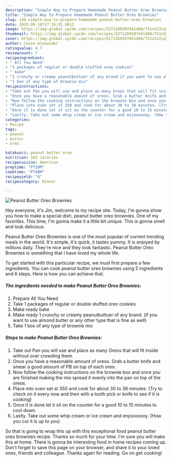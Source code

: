 ```yaml
---
description: "Simple Way to Prepare Homemade Peanut Butter Oreo Brownies"
title: "Simple Way to Prepare Homemade Peanut Butter Oreo Brownies"
slug: 144-simple-way-to-prepare-homemade-peanut-butter-oreo-brownies
date: 2020-09-16T17:16:31.901Z
image: https://img-global.cpcdn.com/recipes/5271269207441408/751x532cq70/peanut-butter-oreo-brownies-recipe-main-photo.jpg
thumbnail: https://img-global.cpcdn.com/recipes/5271269207441408/751x532cq70/peanut-butter-oreo-brownies-recipe-main-photo.jpg
cover: https://img-global.cpcdn.com/recipes/5271269207441408/751x532cq70/peanut-butter-oreo-brownies-recipe-main-photo.jpg
author: Jesse Alexander
ratingvalue: 4.7
reviewcount: 7
recipeingredient:
- " All You Need"
- "1 packages of regular or double stuffed oreo cookies"
- " bake"
- "1 crunchy or creamy peanutbuttuer of any brand if you want to use almond butter or any other type that is fine as well"
- "1 box of any type of brownie mix"
recipeinstructions:
- "Take out Pan you will use and place as many Oreos that will fit inside without over crowding them."
- "Once you have a reasonable amount of oreos. Grab a butter knife and smear a good amount of PB on top of each oreo."
- "Now follow the cooking instructions on the brownie box and once you are finished making the mix spread it evenly into the pan on top of the oreos."
- "Place into oven set st 350 and cook for about 30 to 38 minutes. (Try to check on it every now and then with a tooth pick or knife to see if it is cooking)"
- "Once it is done let it sit on the counter for a good 10 to 15 minutes to cool down."
- "Lastly. Take out some whip cream or ice cream and enjooooooy. (How you cut it is up to you)"
categories:
- Recipe
tags:
- peanut
- butter
- oreo

katakunci: peanut butter oreo 
nutrition: 183 calories
recipecuisine: American
preptime: "PT10M"
cooktime: "PT48M"
recipeyield: "4"
recipecategory: Dinner

---
```



![Peanut Butter Oreo Brownies](https://img-global.cpcdn.com/recipes/5271269207441408/751x532cq70/peanut-butter-oreo-brownies-recipe-main-photo.jpg)

Hey everyone, it's Jim, welcome to my recipe site. Today, I'm gonna show you how to make a special dish, peanut butter oreo brownies. One of my favorites. This time, I'm gonna make it a little bit unique. This is gonna smell and look delicious.

Peanut Butter Oreo Brownies is one of the most popular of current trending meals in the world. It's simple, it's quick, it tastes yummy. It is enjoyed by millions daily. They're nice and they look fantastic. Peanut Butter Oreo Brownies is something that I have loved my whole life.




To get started with this particular recipe, we must first prepare a few ingredients. You can cook peanut butter oreo brownies using 5 ingredients and 6 steps. Here is how you can achieve that.

<!--inarticleads1-->

##### The ingredients needed to make Peanut Butter Oreo Brownies:

1. Prepare  All You Need
1. Take 1 packages of regular or double stuffed oreo cookies
1. Make ready  bake
1. Make ready 1 crunchy or creamy peanutbuttuer of any brand. (if you want to use almond butter or any other type that is fine as well)
1. Take 1 box of any type of brownie mix




<!--inarticleads2-->

##### Steps to make Peanut Butter Oreo Brownies:

1. Take out Pan you will use and place as many Oreos that will fit inside without over crowding them.
1. Once you have a reasonable amount of oreos. Grab a butter knife and smear a good amount of PB on top of each oreo.
1. Now follow the cooking instructions on the brownie box and once you are finished making the mix spread it evenly into the pan on top of the oreos.
1. Place into oven set st 350 and cook for about 30 to 38 minutes. (Try to check on it every now and then with a tooth pick or knife to see if it is cooking)
1. Once it is done let it sit on the counter for a good 10 to 15 minutes to cool down.
1. Lastly. Take out some whip cream or ice cream and enjooooooy. (How you cut it is up to you)




So that is going to wrap this up with this exceptional food peanut butter oreo brownies recipe. Thanks so much for your time. I'm sure you will make this at home. There is gonna be interesting food in home recipes coming up. Don't forget to save this page on your browser, and share it to your loved ones, friends and colleague. Thanks again for reading. Go on get cooking!
